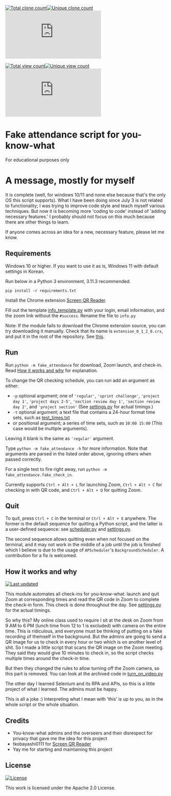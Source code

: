 [![Total clone count](https://img.shields.io/badge/dynamic/json?color=green&label=Total%20clones&query=count&url=https://raw.githubusercontent.com/yjmd2222/fake-attendance/stats/clones.json&logo=github)](#)[![Unique clone count](https://img.shields.io/badge/dynamic/json?color=blue&label=Unique&query=uniques&url=https://raw.githubusercontent.com/yjmd2222/fake-attendance/stats/clones.json)](#)[![Today's clone count](https://img.shields.io/badge/dynamic/json?color=purple&label=Today%27s%20clones&query=clones[0][%27count%27]&url=https://raw.githubusercontent.com/yjmd2222/fake-attendance/stats/clones.json)](#)

[![Total view count](https://img.shields.io/badge/dynamic/json?color=yellow&label=Total%20views&query=count&url=https://raw.githubusercontent.com/yjmd2222/fake-attendance/stats/views.json&logo=github)](#)[![Unique view count](https://img.shields.io/badge/dynamic/json?color=indigo&label=Unique&query=uniques&url=https://raw.githubusercontent.com/yjmd2222/fake-attendance/stats/views.json)](#)[![Today's clone count](https://img.shields.io/badge/dynamic/json?color=orange&label=Today%27s%20views&query=views[0][%27count%27]&url=https://raw.githubusercontent.com/yjmd2222/fake-attendance/stats/views.json)](#)

# Fake attendance script for you-know-what
For educational purposes only

# A message, mostly for myself
It is complete (well, for windows 10/11 and none else because that's the only OS this script supports). What I have been doing since July 3 is not related to functionality; I was trying to improve code style and teach myself various techniques. But now it is becoming more 'coding to code' instead of 'adding necessary features.' I probably should not focus on this much because there are other things to learn.

If anyone comes across an idea for a new, necessary feature, please let me know.

## Requirements
Windows 10 or higher. If you want to use it as is, Windows 11 with default settings in Korean.

Run below in a Python 3 environment, 3.11.3 recommended.

`pip install -r requirements.txt`

Install the Chrome extension [Screen QR Reader](https://chrome.google.com/webstore/detail/screen-qr-reader/ekoaehpknadfoaolagjfdefeopkhfhln).

Fill out the template [info_template.py](fake_attendance/info_template.py) with your login, email information, and the zoom link without the `#success`. Rename the file to `info.py`

Note: If the module fails to download the Chrome extension source, you can try downloading it manually. Check that its name is `extension_0_1_2_0.crx`, and put it in the root of the repository. See [this](https://crx-downloader.com/how-it-works).

## Run
Run `python -m fake_attendance` for download, Zoom launch, and check-in. Read [How it works and why](#how-it-works-and-why) for explanation.

To change the QR checking schedule, you can run add an argument as either:
- `-p` optional argument; one of `'regular'`, `'sprint challenge'`, `'project day 1'`, `'project days 2-5'`, `'section review day 1'`, `'section review day 2'`, and `'project section'` (See [settings.py](fake_attendance/settings.py) for actual timings.)
- `-t` optional argument; a text file that contains a 24-hour format time sets, such as [test_times.txt](test_times.txt)
- or positional argument; a series of time sets, such as `10:00 15:00` (This case would be multiple arguments).

Leaving it blank is the same as `'regular'` argument.

Type `python -m fake_attendance -h` for more information. Note that arguments are parsed in the listed order above, ignoring others when passed correctly.

For a single test to fire right away, run `python -m fake_attendance.fake_check_in`.

Currently supports `Ctrl + Alt + L` for launching Zoom, `Ctrl + Alt + C` for checking in with QR code, and `Ctrl + Alt + Q` for quitting Zoom.

## Quit
To quit, press `Ctrl + C` in the terminal or `Ctrl + Alt + E` anywhere. The former is the default sequence for quitting a Python script, and the latter is a user-defined sequence: see [scheduler.py](https://github.com/yjmd2222/fake-attendance/blob/d38ceb32321eac70bbd7902cd87dd7bd88a61a6d/fake_attendance/scheduler.py#L124-L127) and [settings.py](https://github.com/yjmd2222/fake-attendance/blob/d38ceb32321eac70bbd7902cd87dd7bd88a61a6d/fake_attendance/settings.py#L111).

The second sequence allows quitting even when not focused on the terminal, and it may not work in the middle of a job until the job is finished which I believe is due to the usage of `APScheduler`'s `BackgroundScheduler`. A contribution for a fix is welcomed.

## How it works and why
[![Last updated](https://img.shields.io/badge/Last_updated-2023--06--21-blue)](#)

This module automates all check-ins for you-know-what: launch and quit Zoom at corresponding times and read the QR code in Zoom to complete the check-in form.
This check is done throughout the day. See [settings.py](fake_attendance/settings.py) for the actual timings.

So why this? My online class used to require I sit at the desk on Zoom from 9 AM to 6 PM (lunch time from 12 to 1 is excluded) with camera on the entire time.
This is ridiculous, and everyone must be thinking of putting on a fake recording of themself in the background. But the admins are going to send a QR image for us to check in every hour or two
which is on another level of shit. So I made a little script that scans the QR image on the Zoom meeting. They said they would give 10 minutes to check in,
so the script checks multiple times around the check-in time.

But then they changed the rules to allow turning off the Zoom camera, so this part is removed. You can look at the archived code in [turn_on_video.py](archive/turn_on_video.py)

The other day I learned Selenium and its RPA and APIs, so this is a little project of what I learned. The admins must be happy.

This is all a joke :) Interpreting what I mean with 'this' is up to you, as in the whole script or the whole situation.

## Credits
- You-know-what admins and the overseers and their disrespect for privacy that gave me the idea for this project
- tkobayashi0111 for [Screen QR Reader](https://chrome.google.com/webstore/detail/screen-qr-reader/ekoaehpknadfoaolagjfdefeopkhfhln)
- Yay me for starting and maintaining this project

## License
[![License](https://img.shields.io/badge/License-Apache_2.0-blue.svg)](https://opensource.org/licenses/Apache-2.0)

This work is licensed under the Apache 2.0 License.
